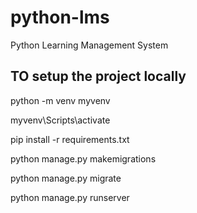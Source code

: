 # python-lms
Python Learning Management System

## TO setup the project locally
python -m venv myvenv

myvenv\Scripts\activate

pip install -r requirements.txt

python manage.py makemigrations

python manage.py migrate

python manage.py runserver